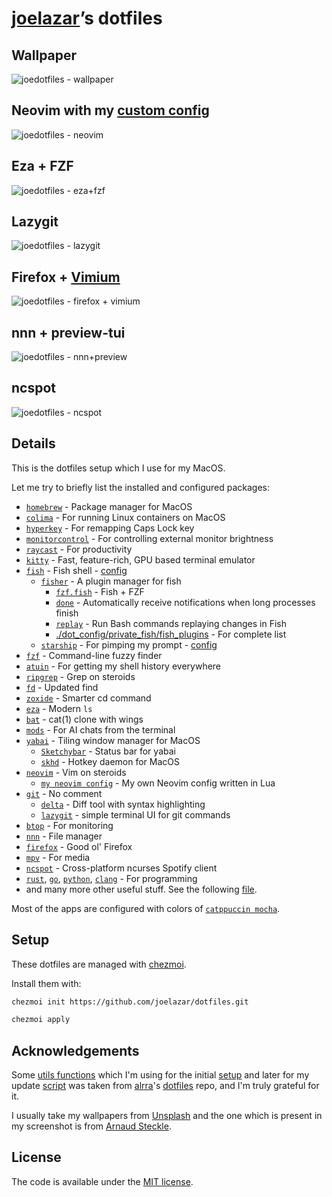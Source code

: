 # [joelazar](https://github.com/joelazar)’s dotfiles

## Wallpaper

![joedotfiles - wallpaper]()

## Neovim with my [custom config](https://github.com/joelazar/nvim-config)

![joedotfiles - neovim]()

## Eza + FZF

![joedotfiles - eza+fzf]()

## Lazygit

![joedotfiles - lazygit]()

## Firefox + [Vimium](https://addons.mozilla.org/en-US/firefox/addon/vimium-ff/)

![joedotfiles - firefox + vimium]()

## nnn + preview-tui

![joedotfiles - nnn+preview]()

## ncspot

![joedotfiles - ncspot]()

## Details

This is the dotfiles setup which I use for my MacOS.

Let me try to briefly list the installed and configured packages:

- [`homebrew`](https://brew.sh/) - Package manager for MacOS
- [`colima`](https://github.com/abiosoft/colima) - For running Linux containers on MacOS
- [`hyperkey`](https://hyperkey.app/) - For remapping Caps Lock key
- [`monitorcontrol`](https://github.com/MonitorControl/MonitorControl) - For controlling external monitor brightness
- [`raycast`](https://raycast.com/) - For productivity
- [`kitty`](https://sw.kovidgoyal.net/kitty/) - Fast, feature-rich, GPU based terminal emulator
- [`fish`](https://fishshell.com/) - Fish shell - [config](dot_config/private_fish)
  - [`fisher`](https://github.com/jorgebucaran/fisher) - A plugin manager for fish
    - [`fzf.fish`](https://github.com/PatrickF1/fzf.fish) - Fish + FZF
    - [`done`](https://github.com/franciscolourenco/done) - Automatically receive notifications when long processes finish
    - [`replay`](https://github.com/jorgebucaran/replay.fish) - Run Bash commands replaying changes in Fish
    - [./dot_config/private_fish/fish_plugins](dot_config/private_fish/fish_plugins) - For complete list
  - [`starship`](https://github.com/starship/starship) - For pimping my prompt - [config](dot_config/starship.toml)
- [`fzf`](https://github.com/junegunn/fzf) - Command-line fuzzy finder
- [`atuin`](https://github.com/atuinsh/atuin) - For getting my shell history everywhere
- [`ripgrep`](https://github.com/BurntSushi/ripgrep) - Grep on steroids
- [`fd`](https://github.com/sharkdp/fd) - Updated find
- [`zoxide`](https://github.com/ajeetdsouza/zoxide) - Smarter cd command
- [`eza`](https://github.com/eza-community/eza) - Modern `ls`
- [`bat`](https://github.com/sharkdp/bat) - cat(1) clone with wings
- [`mods`](https://github.com/charmbracelet/mods/) - For AI chats from the terminal
- [`yabai`](https://github.com/koekeishiya/yabai) - Tiling window manager for MacOS
  - [`Sketchybar`](https://github.com/FelixKratz/SketchyBar) - Status bar for yabai
  - [`skhd`](https://github.com/koekeishiya/skhd) - Hotkey daemon for MacOS
- [`neovim`](https://neovim.io/) - Vim on steroids
  - [`my neovim config`](https://github.com/joelazar/nvim-config) - My own Neovim config written in Lua
- [`git`](https://git-scm.com/) - No comment
  - [`delta`](https://github.com/dandavison/delta) - Diff tool with syntax highlighting
  - [`lazygit`](https://github.com/jesseduffield/lazygit) - simple terminal UI for git commands
- [`btop`](https://github.com/aristocratos/btop) - For monitoring
- [`nnn`](https://github.com/jarun/nnn) - File manager
- [`firefox`](https://www.mozilla.org/en-GB/firefox/) - Good ol' Firefox
- [`mpv`](https://mpv.io/) - For media
- [`ncspot`](https://github.com/hrkfdn/ncspot) - Cross-platform ncurses Spotify client
- [`rust`](https://www.rust-lang.org/), [`go`](https://golang.org/), [`python`](https://www.python.org/), [`clang`](https://clang.llvm.org/) - For programming
- and many more other useful stuff. See the following [file](run_once_install_packages.sh).

Most of the apps are configured with colors of [`catppuccin mocha`](https://github.com/catppuccin).

## Setup

These dotfiles are managed with [chezmoi](https://github.com/twpayne/chezmoi).

Install them with:

```sh
chezmoi init https://github.com/joelazar/dotfiles.git

chezmoi apply
```

## Acknowledgements

Some [utils functions](scripts/) which I'm using for the initial [setup](run_once_install_packages.sh) and later for my update [script](private_dot_local/bin/executable_update_everything) was taken from [alrra](https://github.com/alrra)'s [dotfiles](https://github.com/alrra/dotfiles) repo, and I'm truly grateful for it.

I usually take my wallpapers from [Unsplash](https://unsplash.com/) and the one which is present in my screenshot is from [Arnaud Steckle](https://unsplash.com/@arnaudsteckle).

## License

The code is available under the [MIT license](LICENSE).
